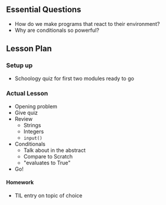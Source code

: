 ## Essential Questions

- How do we make programs that react to their environment?
- Why are conditionals so powerful?

## Lesson Plan

### Setup up

- Schoology quiz for first two modules ready to go

### Actual Lesson

- Opening problem
- Give quiz
- Review
    - Strings
    - Integers
    - `input()`
- Conditionals
    - Talk about in the abstract
    - Compare to Scratch
    - "evaluates to True"
- Go!

#### Homework

- TIL entry on topic of choice
